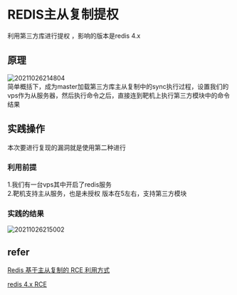 # REDIS主从复制提权 
利用第三方库进行提权 ，影响的版本是redis 4.x   
## 原理  
![20211026214804](https://picsfor.oss-cn-shenzhen.aliyuncs.com/blogs/imgs/20211026214804.png)  
简单概括下，成为master加载第三方库主从复制中的sync执行过程，设置我们的vps作为从服务器，然后执行命令之后，直接连到靶机上执行第三方模块中的命令结果    
## 实践操作  
本次要进行复现的漏洞就是使用第二种进行  
### 利用前提 
1.我们有一台vps其中开启了redis服务  
2.靶机支持主从服务，也是未授权 版本在5左右，支持第三方模块  
### 实践的结果  
![20211026215002](https://picsfor.oss-cn-shenzhen.aliyuncs.com/blogs/imgs/20211026215002.png)

## refer  
[Redis 基于主从复制的 RCE 利用方式](https://paper.seebug.org/975/)

[redis 4.x RCE](https://www.k0rz3n.com/2019/07/29/%E5%AF%B9%E4%B8%80%E6%AC%A1%20redis%20%E6%9C%AA%E6%8E%88%E6%9D%83%E5%86%99%E5%85%A5%E6%94%BB%E5%87%BB%E7%9A%84%E5%88%86%E6%9E%90%E4%BB%A5%E5%8F%8A%20redis%204.x%20RCE%20%E5%AD%A6%E4%B9%A0/)